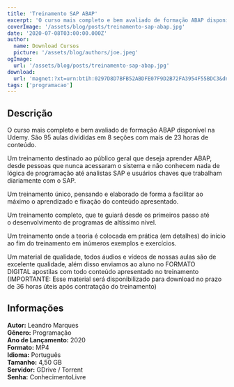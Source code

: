```yaml
---
title: 'Treinamento SAP ABAP'
excerpt: 'O curso mais completo e bem avaliado de formação ABAP disponível na Udemy. São 95 aulas divididas em 8 seções com mais de 23 horas de conteúdo.  Um treinamento destinado ao público geral que deseja aprender ABAP, desde pessoas que nunca acessaram o sistema e não conhecem nada de lógica de pr'
coverImage: '/assets/blog/posts/treinamento-sap-abap.jpg'
date: '2020-07-08T03:00:00.000Z'
author:
  name: Download Cursos
  picture: '/assets/blog/authors/joe.jpeg'
ogImage:
  url: '/assets/blog/posts/treinamento-sap-abap.jpg'
download:
  url: 'magnet:?xt=urn:btih:0297D8D7BFB52ABDFE07F9D2B72FA3954F55BDC3&dn=Treinamento%20SAP%20ABAP&tr=udp%3a%2f%2ftracker.openbittorrent.com%3a1337%2fannounce&tr=udp%3a%2f%2ftracker.opentrackr.org%3a1337%2fannounce'
tags: ['programacao']
---
```

<h2>Descrição</h2>
<p>O curso mais completo e bem avaliado de formação ABAP disponível na Udemy. São 95 aulas divididas em 8 seções com mais de 23 horas de conteúdo.</p><p>Um treinamento destinado ao público geral que deseja aprender ABAP, desde pessoas que nunca acessaram o sistema e não conhecem nada de lógica de programação até analistas SAP e usuários chaves que trabalham diariamente com o SAP.</p><p>Um treinamento único, pensando e elaborado de forma a facilitar ao máximo o aprendizado e fixação do conteúdo apresentado.</p><p>Um treinamento completo, que te guiará desde os primeiros passo até o desenvolvimento de programas de altíssimo nível.</p><p>Um treinamento onde a teoria é colocada em prática (em detalhes) do início ao fim do treinamento em inúmeros exemplos e exercícios.</p><p>Um material de qualidade, todos áudios e vídeos de nossas aulas são de excelente qualidade, além disso enviamos ao aluno no FORMATO DIGITAL apostilas com todo conteúdo apresentado no treinamento (IMPORTANTE: Esse material será disponibilizado para download no prazo de 36 horas úteis após contratação do treinamento)</p><h2>Informações</h2><p><strong>Autor:</strong> Leandro Marques<br/> <strong>Gênero:</strong> Programação<br/> <strong>Ano de Lançamento:</strong> 2020<br/> <strong>Formato:</strong> MP4<br/> <strong>Idioma:</strong> Português<br/> <strong>Tamanho:</strong> 4,50 GB<br/> <strong>Servidor:</strong> GDrive / Torrent<br/> <strong>Senha:</strong> ConhecimentoLivre</p>